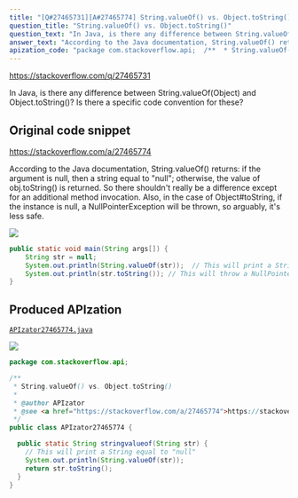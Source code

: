 ```yaml
---
title: "[Q#27465731][A#27465774] String.valueOf() vs. Object.toString()"
question_title: "String.valueOf() vs. Object.toString()"
question_text: "In Java, is there any difference between String.valueOf(Object) and Object.toString()? Is there a specific code convention for these?"
answer_text: "According to the Java documentation, String.valueOf() returns: if the argument is null, then a string equal to \"null\"; otherwise, the value of obj.toString() is returned. So there shouldn't really be a difference except for an additional method invocation. Also, in the case of Object#toString, if the instance is null, a NullPointerException will be thrown, so arguably, it's less safe."
apization_code: "package com.stackoverflow.api;  /**  * String.valueOf() vs. Object.toString()  *  * @author APIzator  * @see <a href=\"https://stackoverflow.com/a/27465774\">https://stackoverflow.com/a/27465774</a>  */ public class APIzator27465774 {    public static String stringvalueof(String str) {     // This will print a String equal to \"null\"     System.out.println(String.valueOf(str));     return str.toString();   } }"
---
```


https://stackoverflow.com/q/27465731

In Java, is there any difference between String.valueOf(Object) and Object.toString()?
Is there a specific code convention for these?



## Original code snippet

https://stackoverflow.com/a/27465774

According to the Java documentation, String.valueOf() returns:
if the argument is null, then a string equal to &quot;null&quot;; otherwise, the value of obj.toString() is returned.
So there shouldn&#x27;t really be a difference except for an additional method invocation.
Also, in the case of Object#toString, if the instance is null, a NullPointerException will be thrown, so arguably, it&#x27;s less safe.

<div class="code-logo"><img src="/stackoverflow.png" /></div>

```java
public static void main(String args[]) {  
    String str = null;
    System.out.println(String.valueOf(str));  // This will print a String equal to "null"        
    System.out.println(str.toString()); // This will throw a NullPointerException
}
```

## Produced APIzation

[`APIzator27465774.java`](https://github.com/blind-papers/apization-temp-data/raw/main/search/APIzator27465774.java)

<div class="code-logo"><img src="/apizator.png" /></div>

```java
package com.stackoverflow.api;

/**
 * String.valueOf() vs. Object.toString()
 *
 * @author APIzator
 * @see <a href="https://stackoverflow.com/a/27465774">https://stackoverflow.com/a/27465774</a>
 */
public class APIzator27465774 {

  public static String stringvalueof(String str) {
    // This will print a String equal to "null"
    System.out.println(String.valueOf(str));
    return str.toString();
  }
}

```